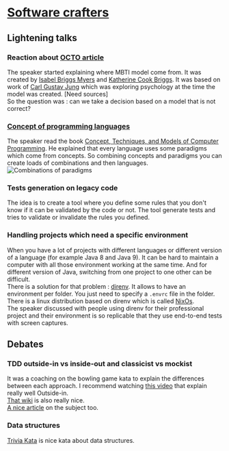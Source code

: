 # [Software crafters](https://www.meetup.com/paris-software-craftsmanship/events/246208594/)

## Lightening talks

### Reaction about [OCTO article](https://blog.octo.com/mieux-se-connaitre-pour-mieux-travailler-ensemble-un-imperatif-quand-on-est-developpeur/)

The speaker started explaining where MBTI model come from. It was created by 
[Isabel Briggs Myers](https://fr.wikipedia.org/wiki/Isabel_Briggs_Myers) and 
[Katherine Cook Briggs](https://fr.wikipedia.org/wiki/Katherine_Cook_Briggs). It was based on work of 
[Carl Gustav Jung](https://fr.wikipedia.org/wiki/Carl_Gustav_Jung) which was exploring psychology at the time the model
was created. [Need sources]  
So the question was : can we take a decision based on a model that is not correct?

### [Concept of programming languages](https://docs.google.com/presentation/d/1OK7KDQmrFXlth9qH_po30gow-UKnDI5fArDOMzk7c3E/edit#slide=id.p)

The speaker read the book [Concept, Techniques, and Models of Computer Programming](https://www.amazon.fr/Concepts-Techniques-Models-Computer-Programming/dp/0262220695/ref=sr_1_1?ie=UTF8&qid=1516753271&sr=8-1&keywords=Concepts%2C+Techniques+and+Models+of+Computer+Programming). 
He explained that every language uses some paradigms which come from concepts. So combining concepts and
paradigms you can create loads of combinations and then languages.
![Combinations of paradigms](https://www.info.ucl.ac.be/~pvr/paradigmsDIAGRAMeng108.jpg)

### Tests generation on legacy code

The idea is to create a tool where you define some rules that you don't know if it can be validated by the code or not.
The tool generate tests and tries to validate or invalidate the rules you defined. 

### Handling projects which need a specific environment

When you have a lot of projects with different languages or different version of a language (for example Java 8 and 
Java 9). It can be hard to maintain a computer with all those environment working at the same time. And for different
version of Java, switching from one project to one other can be difficult.  
There is a solution for that problem : [direnv](https://github.com/direnv/direnv). It allows to have an environment per
folder. You just need to specify a `.envrc` file in the folder. There is a linux distribution based on direnv which is
called [NixOs](https://nixos.org/).  
The speaker discussed with people using direnv for their professional project and their environment is so replicable that
they use end-to-end tests with screen captures. 

## Debates

### TDD outside-in vs inside-out and classicist vs mockist

It was a coaching on the bowling game kata to explain the differences between each approach. I recommend watching 
[this video](https://youtu.be/XHnuMjah6ps) that explain really well Outside-in.  
[That wiki](https://github.com/testdouble/contributing-tests/wiki/Detroit-school-TDD) is also really nice.  
[A nice article](https://8thlight.com/blog/georgina-mcfadyen/2016/06/27/inside-out-tdd-vs-outside-in.html) on the 
subject too.

### Data structures

[Trivia Kata](https://github.com/jbrains/trivia) is nice kata about data structures.